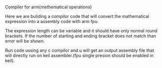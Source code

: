 Compiler for arm(methematical operations)

Here we are buliding a compilor code that will convert the mathematical expression into a assembly code with arm fpu.

The expression length can be variable and it should have only normal round brackets.
If the number of starting and ending bracket does not match than error will be shown.

Run code ussing any c compilor and u will get an output assembly file that will directly run on keil assembler.(fpu single presion should be enabled in keil).
